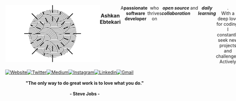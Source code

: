 <div align="center" style="display: flex;">
  <img width=300 height=180 alt="Website" src="https://github.com/Chamepp/Chamepp/blob/main/Symbol.png"/> <br />
  <h3>Ashkan Ebtekari</h3>
  A <b>passionate software developer</b> who thrives on <b><i>open source collaboration</i></b> and <b><i>daily learning</i></b>. <br />
  With a deep love for coding, I constantly seek new projects and challenges. <br />
  Actively <b>contributing to open-source initiatives</b>, I believe in <br />
  giving back to the developer community.
</div>

<br />

<div align="center" style="display: flex;">
  <a href="https://ashkan-ebtekari.com" target=”_blank”>
    <img alt="Website" src="https://img.shields.io/badge/website-000000?style=for-the-badge&logo=About.me&logoColor=white"/>
  </a>
  <a href="https://twitter.com/ebtekari_ashkan" target=”_blank”>
    <img alt="Twitter" src="https://img.shields.io/badge/Twitter-1DA1F2?style=for-the-badge&logo=twitter&logoColor=white"/>
  </a>
  <a href="https://medium.com/@ashkan-ebtekari" target=”_blank”>
    <img alt="Medium" src="https://img.shields.io/badge/Medium-12100E?style=for-the-badge&logo=medium&logoColor=white"/>
  </a>
  <a href="https://www.instagram.com/ashkan.ebtekari" target=”_blank”>
    <img alt="Instagram" src="https://img.shields.io/badge/Instagram-E4405F?style=for-the-badge&logo=instagram&logoColor=white"/>
  </a>
  <a href="https://www.linkedin.com/in/ashkan-ebtekari/" target=”_blank”>
    <img alt="Linkedin" src="https://img.shields.io/badge/LinkedIn-0077B5?style=for-the-badge&logo=linkedin&logoColor=white"/>
  </a>
  <a href="mailto: ashkanebtekari@gmail.com" target=”_blank”>
    <img alt="Gmail" src="https://img.shields.io/badge/Gmail-D14836?style=for-the-badge&logo=gmail&logoColor=white"/>
  </a>
</div>

<br />

<div align="center">
  <b>"The only way to do great work is to love what you do."</b> <br /> <br />
  <b>- Steve Jobs -</b>
</div>



